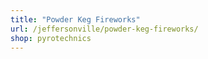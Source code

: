 ```yaml
---
title: "Powder Keg Fireworks"
url: /jeffersonville/powder-keg-fireworks/
shop: pyrotechnics
---
```

